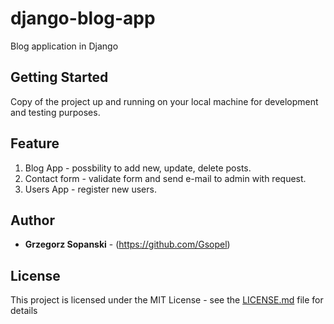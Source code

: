 # django-blog-app
Blog application in Django

## Getting Started
Copy of the project up and running on your local machine for development and testing purposes. 

## Feature
1. Blog App - possbility to add new, update, delete posts. 
2. Contact form - validate form and send e-mail to admin with request. 
2. Users App - register new users.

## Author

* **Grzegorz Sopanski** - (https://github.com/Gsopel)

## License

This project is licensed under the MIT License - see the [LICENSE.md](LICENSE.md) file for details
